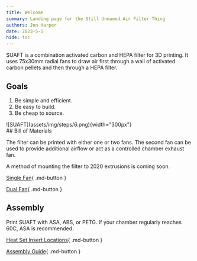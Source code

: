```yaml
---
title: Welcome
summary: Landing page for the Still Unnamed Air Filter Thing
authors: Jon Harper
date: 2023-5-5
hide: toc
---
```


<div markdown class="jh-grid-container jh-grid-2">
<div markdown class="jh-card">

SUAFT is a combination activated carbon and HEPA filter for 3D printing. It uses 75x30mm radial fans to draw air first through a wall of activated carbon pellets and then through a HEPA filter.

## Goals

1. Be simple and efficient.
2. Be easy to build.
3. Be cheap to source.
</div>
<div markdown class="jh-grid-img">
![SUAFT](assets/img/steps/6.png){width="300px"}
</div>
</div>
## Bill of Materials

The filter can be printed with either one or two fans. The second fan can be used to provide additional airflow or act as a controlled chamber exhaust fan.

A method of mounting the filter to 2020 extrusions is coming soon.

[Single Fan](single.md){ .md-button }

[Dual Fan](dual.md){ .md-button }

## Assembly

Print SUAFT with ASA, ABS, or PETG. If your chamber regularly reaches 60C, ASA is recommended.

[Heat Set Insert Locations](inserts.md){ .md-button }

[Assembly Guide](assembly.md){ .md-button }